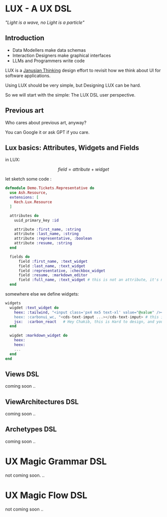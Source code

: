 # LUX - A UX DSL

*"Light is a wave, no Light is a particle"*

## Introduction

- Data Modellers make data schemas
- Interaction Designers make graphical interfaces
- LLMs and Programmers write code

LUX is a [Janusian Thinking](https://www.creativitypost.com/article/janusian_thinking) design effort to revisit how we think about UI for software applications.

Using LUX should be very simple, but Designing LUX can be hard.

So we will start with the simple: The LUX DSL user perspective.

## Previous art
Who cares about previous art, anyway?

You can Google it or ask GPT if you care.

## Lux basics: Attributes, Widgets and Fields

in LUX:

$$field = attribute + widget$$

let sketch some code :

```elixir
defmodule Demo.Tickets.Representative do
  use Ash.Resource,
  extensions: [
    Kech.Lux.Resource
  ]

  attributes do
    uuid_primary_key :id

    attribute :first_name, :string
    attribute :last_name, :string
    attribute :representative, :boolean
    attribute :resume, :string
  end

  fields do
      field :first_name, :text_widget 
      field :last_name, :text_widget
      field :representative, :checkbox_widget
      field :resume, :markdown_editor
      field :full_name, :text_widget # this is not an attribute, it's maybe calculation
  end
```

somewhere else we define widgets:
```elixir
widgets
  wigdet :text_widget do
    heex: :tailwind, "<input class='px4 mx5 text-xl' value="@value" /><input>  # this is easy to design
    heex: :carbonui_wc, "<cds-text-imput ...></cds-text-imput> # this is easy to design
    jsx:  :carbon_react   # Hey Chakib, this is Hard to design, and you promised we stay simple ! lol
  end  
  
  wigdet :markdown_widget do
    heex:
    heex:
    ...
  end  
end
```

## Views DSL 
coming soon
..
## ViewArchitectures DSL
coming soon
..
## Archetypes DSL
coming soon
..

# UX Magic Grammar DSL
not coming soon. 
..

# UX Magic Flow DSL
not coming soon
..


